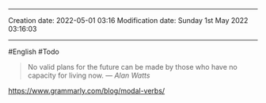 	

----
Creation date: 2022-05-01 03:16
Modification date: Sunday 1st May 2022 03:16:03

----

#English 
#Todo

> No valid plans for the future can be made by those who have no capacity for living now.
> — <cite>Alan Watts</cite>

https://www.grammarly.com/blog/modal-verbs/